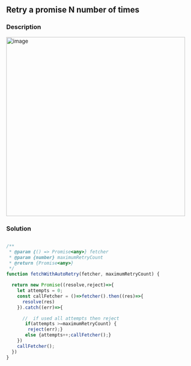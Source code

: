 ## Retry a promise N number of times

### Description
<img width="476" alt="image" src="https://github.com/user-attachments/assets/e78a236b-4eb6-4097-b2ef-22a71e5f5ee3">


### Solution
```javascript

/**
 * @param {() => Promise<any>} fetcher
 * @param {number} maximumRetryCount
 * @return {Promise<any>}
 */
function fetchWithAutoRetry(fetcher, maximumRetryCount) {

  return new Promise((resolve,reject)=>{
    let attempts = 0;
    const callFetcher = ()=>fetcher().then((res)=>{
      resolve(res)
    }).catch((err)=>{

      //  if used all attempts then reject 
       if(attempts >=maximumRetryCount) {
        reject(err);}
       else {attempts++;callFetcher();}
    })
    callFetcher();
  })
}
